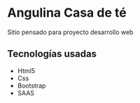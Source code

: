 <h1> Angulina Casa de té</h1>
<p> Sitio pensado para proyecto desarrollo web <p>
<h2> Tecnologías usadas </h2>
<ul>
<li>Html5</li>
<li>Css</li>
<li>Bootstrap</li>
<li>SAAS</li>
</ul>